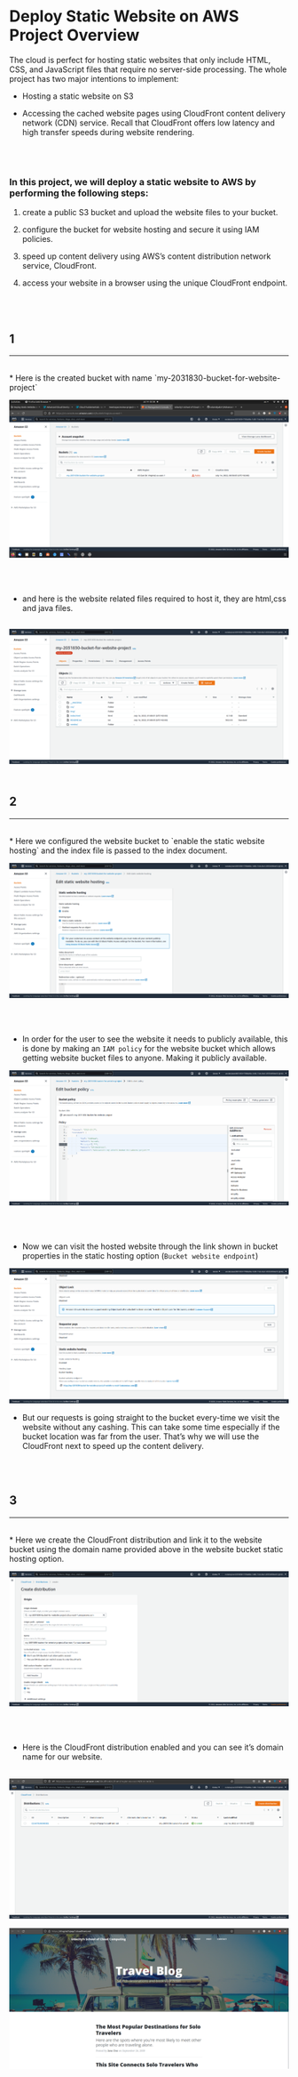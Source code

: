 Deploy Static Website on AWS Project Overview
================

The cloud is perfect for hosting static websites that only include HTML, CSS, and JavaScript files that require no server-side processing. The whole project has two major intentions to implement:

*   Hosting a static website on S3

*   Accessing the cached website pages using CloudFront content delivery network (CDN) service. Recall that CloudFront offers low latency and high transfer speeds during website rendering.
<br>
<br>

### In this project, we will deploy a static website to AWS by performing the following steps:

1.  create a public S3 bucket and upload the website files to your bucket.

2.  configure the bucket for website hosting and secure it using IAM policies.

3.  speed up content delivery using AWS’s content distribution network service, CloudFront.

4.  access your website in a browser using the unique CloudFront endpoint.


<br><br>
1
-

* * *

<br>
*   Here is the created bucket with name `my-2031830-bucket-for-website-project`



[![](Deploy%20Static%20Website%20on%20AWS%206d50023531c2454d89058da199e46f0f/Untitled.png)](Deploy%20Static%20Website%20on%20AWS%206d50023531c2454d89058da199e46f0f/Untitled.png)

<br><br>

*   and here is the website related files required to host it, they are html,css and java files.

[![](Deploy%20Static%20Website%20on%20AWS%206d50023531c2454d89058da199e46f0f/Untitled%201.png)](Deploy%20Static%20Website%20on%20AWS%206d50023531c2454d89058da199e46f0f/Untitled%201.png)
<br><br><br>
2
-

* * *
<br>
*   Here we configured the website bucket to `enable the static website hosting` and the index file is passed to the index document.







[![](Deploy%20Static%20Website%20on%20AWS%206d50023531c2454d89058da199e46f0f/Untitled%202.png)](Deploy%20Static%20Website%20on%20AWS%206d50023531c2454d89058da199e46f0f/Untitled%202.png)


<br><br>
*   In order for the user to see the website it needs to publicly available, this is done by making an `IAM policy` for the website bucket which allows getting website bucket files to anyone. Making it publicly available.

[![](Deploy%20Static%20Website%20on%20AWS%206d50023531c2454d89058da199e46f0f/Untitled%203.png)](Deploy%20Static%20Website%20on%20AWS%206d50023531c2454d89058da199e46f0f/Untitled%203.png)

<br><br>
*   Now we can visit the hosted website through the link shown in bucket properties in the static hosting option (`Bucket website endpoint`)



[![](Deploy%20Static%20Website%20on%20AWS%206d50023531c2454d89058da199e46f0f/Untitled%204.png)](Deploy%20Static%20Website%20on%20AWS%206d50023531c2454d89058da199e46f0f/Untitled%204.png)

*   But our requests is going straight to the bucket every-time we visit the website without any cashing. This can take some time especially if the bucket location was far from the user. That’s why we will use the CloudFront next to speed up the content delivery.

<br><br>

3
-

* * *
<br>
*   Here we create the CloudFront distribution and link it to the website bucket using the domain name provided above in the website bucket static hosting option.



[![](Deploy%20Static%20Website%20on%20AWS%206d50023531c2454d89058da199e46f0f/Untitled%205.png)](Deploy%20Static%20Website%20on%20AWS%206d50023531c2454d89058da199e46f0f/Untitled%205.png)

<br> <br>
*   Here is the CloudFront distribution enabled and you can see it’s domain name for our website.
<br> <br>

[![](Deploy%20Static%20Website%20on%20AWS%206d50023531c2454d89058da199e46f0f/Untitled%206.png)](Deploy%20Static%20Website%20on%20AWS%206d50023531c2454d89058da199e46f0f/Untitled%206.png)

[![](Deploy%20Static%20Website%20on%20AWS%206d50023531c2454d89058da199e46f0f/Untitled%207.png)](Deploy%20Static%20Website%20on%20AWS%206d50023531c2454d89058da199e46f0f/Untitled%207.png)
